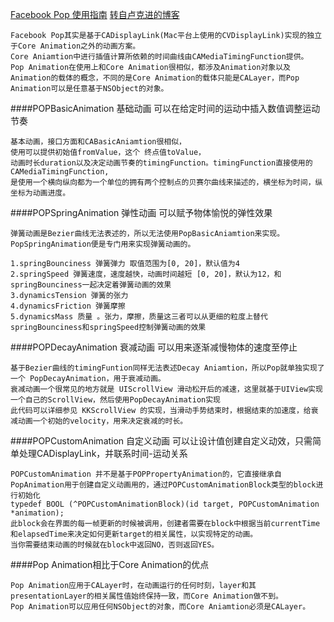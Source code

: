 [Facebook Pop 使用指南](http://www.cocoachina.com/industry/20140527/8565.html)
[转自卢克进的博客](http://geeklu.com)

	Facebook Pop其实是基于CADisplayLink(Mac平台上使用的CVDisplayLink)实现的独立于Core Animation之外的动画方案。
	Core Aniamtion中进行插值计算所依赖的时间曲线由CAMediaTimingFunction提供。 
	Pop Animation在使用上和Core Animation很相似，都涉及Animation对象以及Animation的载体的概念，不同的是Core Animation的载体只能是CALayer，而Pop Animation可以是任意基于NSObject的对象。

####POPBasicAnimation  基础动画 可以在给定时间的运动中插入数值调整运动节奏

	基本动画，接口方面和CABasicAniamtion很相似，
	使用可以提供初始值fromValue，这个 终点值toValue，
	动画时长duration以及决定动画节奏的timingFunction。timingFunction直接使用的CAMediaTimingFunction,
	是使用一个横向纵向都为一个单位的拥有两个控制点的贝赛尔曲线来描述的，横坐标为时间，纵坐标为动画进度。
####POPSpringAnimation 弹性动画 可以赋予物体愉悦的弹性效果

	弹簧动画是Bezier曲线无法表述的，所以无法使用PopBasicAniamtion来实现。PopSpringAnimation便是专门用来实现弹簧动画的。
	
	1.springBounciness 弹簧弹力 取值范围为[0, 20]，默认值为4
	2.springSpeed 弹簧速度，速度越快，动画时间越短 [0, 20]，默认为12，和springBounciness一起决定着弹簧动画的效果
	3.dynamicsTension 弹簧的张力
	4.dynamicsFriction 弹簧摩擦
	5.dynamicsMass 质量 。张力，摩擦，质量这三者可以从更细的粒度上替代springBounciness和springSpeed控制弹簧动画的效果
####POPDecayAnimation 衰减动画 可以用来逐渐减慢物体的速度至停止

	基于Bezier曲线的timingFuntion同样无法表述Decay Aniamtion，所以Pop就单独实现了一个 PopDecayAnimation，用于衰减动画。
	衰减动画一个很常见的地方就是 UIScrollView 滑动松开后的减速，这里就基于UIView实现一个自己的ScrollView，然后使用PopDecayAnimation实现 
	此代码可以详细参见 KKScrollView 的实现，当滑动手势结束时，根据结束的加速度，给衰减动画一个初始的velocity，用来决定衰减的时长。
####POPCustomAnimation	自定义动画 可以让设计值创建自定义动效，只需简单处理CADisplayLink，并联系时间-运动关系

	POPCustomAnimation 并不是基于POPPropertyAnimation的，它直接继承自PopAnimation用于创建自定义动画用的，通过POPCustomAnimationBlock类型的block进行初始化
	typedef BOOL (^POPCustomAnimationBlock)(id target, POPCustomAnimation *animation);
	此block会在界面的每一帧更新的时候被调用，创建者需要在block中根据当前currentTime和elapsedTime来决定如何更新target的相关属性，以实现特定的动画。
	当你需要结束动画的时候就在block中返回NO，否则返回YES。
	
####Pop Animation相比于Core Animation的优点

	Pop Animation应用于CALayer时，在动画运行的任何时刻，layer和其presentationLayer的相关属性值始终保持一致，而Core Animation做不到。 
	Pop Animation可以应用任何NSObject的对象，而Core Aniamtion必须是CALayer。